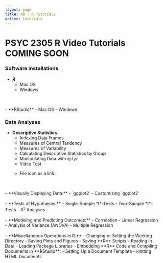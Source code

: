 ```yaml
---
layout: page
title: AB | R Tutorials
active: tutorials
---
```


# PSYC 2305 R Video Tutorials <br> COMING SOON

### Software Installations
- **R**
    - Mac OS
    - Windows
<br>
<br>
- **RStudio**
    - Mac OS
    - Windows

### Data Analyses
- **Descriptive Statistics**
    - Indexing Data Frames
    - Measures of Central Tendency
    - Measures of Variability
    - Calculating Descriptive Statistics by Group
    - Manipulating Data with `dplyr`
    - <a href="http://aaronbaggett.com/videotest" 
    target="_blank"> Video Test</a>
    - <p>File icon as a link:
        <a href="#">
          <span class="glyphicon glyphicon-file"></span>
        </a>
      </p>
<br>
<br>
- **Visually Displaying Data:**
    - `ggplot2`
    - Customizing `ggplot2`
<br>
<br>
- **Tests of Hypotheses:**
    - Single-Sample *t*-Tests
    - Two-Sample *t*-Tests
    - <i>&Chi;</i><sup>2</sup> Analyses
<br>
<br>
- **Modeling and Predicting Outcomes:**
    - Correlation
    - Linear Regression
    - Analysis of Variance (ANOVA)
    - Multiple Regression
<br>
<br>
- **Miscellaneous Operations in R:**
    - Changing or Setting the Working Directory
    - Saving Plots and Figures
    - Saving **R** Scripts
    - Reading in Data
    - Loading Package Libraries
    - Embedding **R** Code and Compiling Documents in **RStudio**:
        - Setting Up a Document Template
        - knitting HTML Documents

<!---
<ol>
  <li> <a href="http://aaronbaggett.com/videotest" target="_blank">Tutorial Label: Tutorial Sublabel</a> </li>
  <li> <a href="http://aaronbaggett.com/videotest" target="_blank">Tutorial Label: Tutorial Sublabel</a> </li>
  <li> <a href="http://aaronbaggett.com/videotest" target="_blank">Tutorial Label: Tutorial Sublabel</a> </li>
  <li> <a href="http://aaronbaggett.com/videotest" target="_blank">Tutorial Label: Tutorial Sublabel</a> </li>
</ol>

### Tutorial Category
<ol>
  <li> <a href="http://aaronbaggett.com/videotest" target="_blank">Tutorial Label: Tutorial Sublabel</a> </li>
  <li> <a href="http://aaronbaggett.com/videotest" target="_blank">Tutorial Label: Tutorial Sublabel</a> </li>
  <li> <a href="http://aaronbaggett.com/videotest" target="_blank">Tutorial Label: Tutorial Sublabel</a> </li>
  <li> <a href="http://aaronbaggett.com/videotest" target="_blank">Tutorial Label: Tutorial Sublabel</a> </li>
</ol>
--->